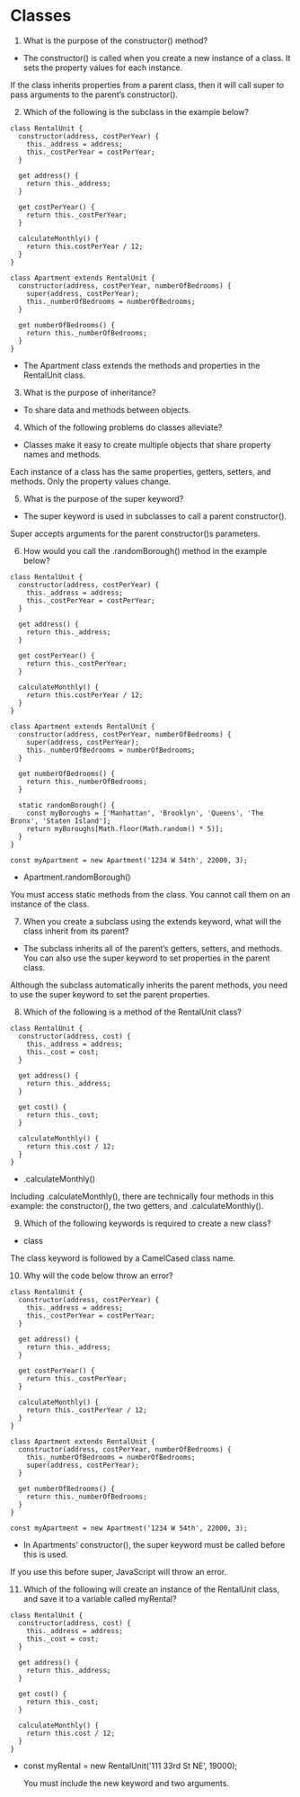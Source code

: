 # Classes

1. What is the purpose of the constructor() method?

- The constructor() is called when you create a new instance of a class. It sets the property values for each instance.

If the class inherits properties from a parent class, then it will call super to pass arguments to the parent’s constructor().

2. Which of the following is the subclass in the example below?

```
class RentalUnit {
  constructor(address, costPerYear) {
    this._address = address;
    this._costPerYear = costPerYear;
  }

  get address() {
    return this._address;
  }

  get costPerYear() {
    return this._costPerYear;
  }

  calculateMonthly() {
    return this.costPerYear / 12;
  }
}

class Apartment extends RentalUnit {
  constructor(address, costPerYear, numberOfBedrooms) {
    super(address, costPerYear);
    this._numberOfBedrooms = numberOfBedrooms;
  }

  get numberOfBedrooms() {
    return this._numberOfBedrooms;
  }
}
```

- The Apartment class extends the methods and properties in the RentalUnit class.

3. What is the purpose of inheritance?

- To share data and methods between objects.

4. Which of the following problems do classes alleviate?

- Classes make it easy to create multiple objects that share property names and methods.

Each instance of a class has the same properties, getters, setters, and methods. Only the property values change.

5. What is the purpose of the super keyword?

- The super keyword is used in subclasses to call a parent constructor().

Super accepts arguments for the parent constructor()s parameters.

6. How would you call the .randomBorough() method in the example below?

```
class RentalUnit {
  constructor(address, costPerYear) {
    this._address = address;
    this._costPerYear = costPerYear;
  }

  get address() {
    return this._address;
  }

  get costPerYear() {
    return this._costPerYear;
  }

  calculateMonthly() {
    return this.costPerYear / 12;
  }
}

class Apartment extends RentalUnit {
  constructor(address, costPerYear, numberOfBedrooms) {
    super(address, costPerYear);
    this._numberOfBedrooms = numberOfBedrooms;
  }

  get numberOfBedrooms() {
    return this._numberOfBedrooms;
  }

  static randomBorough() {
    const myBoroughs = ['Manhattan', 'Brooklyn', 'Queens', 'The Bronx', 'Staten Island'];
    return myBoroughs[Math.floor(Math.random() * 5)];
  }
}

const myApartment = new Apartment('1234 W 54th', 22000, 3);
```

- Apartment.randomBorough()

You must access static methods from the class. You cannot call them on an instance of the class.

7. When you create a subclass using the extends keyword, what will the class inherit from its parent?

- The subclass inherits all of the parent’s getters, setters, and methods. You can also use the super keyword to set properties in the parent class.

Although the subclass automatically inherits the parent methods, you need to use the super keyword to set the parent properties.

8. Which of the following is a method of the RentalUnit class?

```
class RentalUnit {
  constructor(address, cost) {
    this._address = address;
    this._cost = cost;
  }

  get address() {
    return this._address;
  }

  get cost() {
    return this._cost;
  }

  calculateMonthly() {
    return this.cost / 12;
  }
}
```

- .calculateMonthly()

Including .calculateMonthly(), there are technically four methods in this example: the constructor(), the two getters, and .calculateMonthly().

9. Which of the following keywords is required to create a new class?

- class

The class keyword is followed by a CamelCased class name.

10. Why will the code below throw an error?

```
class RentalUnit {
  constructor(address, costPerYear) {
    this._address = address;
    this._costPerYear = costPerYear;
  }

  get address() {
    return this._address;
  }

  get costPerYear() {
    return this._costPerYear;
  }

  calculateMonthly() {
    return this._costPerYear / 12;
  }
}

class Apartment extends RentalUnit {
  constructor(address, costPerYear, numberOfBedrooms) {
    this._numberOfBedrooms = numberOfBedrooms;
    super(address, costPerYear);
  }

  get numberOfBedrooms() {
    return this._numberOfBedrooms;
  }
}

const myApartment = new Apartment('1234 W 54th', 22000, 3);
```

- In Apartments’ constructor(), the super keyword must be called before this is used.

If you use this before super, JavaScript will throw an error.

11. Which of the following will create an instance of the RentalUnit class, and save it to a variable called myRental?

```
class RentalUnit {
  constructor(address, cost) {
    this._address = address;
    this._cost = cost;
  }

  get address() {
    return this._address;
  }

  get cost() {
    return this._cost;
  }

  calculateMonthly() {
    return this.cost / 12;
  }
}
```

- const myRental = new RentalUnit('111 33rd St NE’, 19000);

  You must include the new keyword and two arguments.
